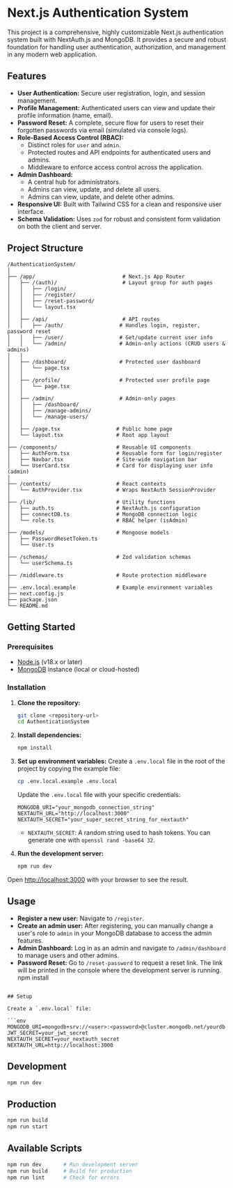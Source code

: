 # Next.js Authentication System

This project is a comprehensive, highly customizable Next.js authentication system built with NextAuth.js and MongoDB. It provides a secure and robust foundation for handling user authentication, authorization, and management in any modern web application.

## Features

- **User Authentication:** Secure user registration, login, and session management.
- **Profile Management:** Authenticated users can view and update their profile information (name, email).
- **Password Reset:** A complete, secure flow for users to reset their forgotten passwords via email (simulated via console logs).
- **Role-Based Access Control (RBAC):**
  - Distinct roles for `user` and `admin`.
  - Protected routes and API endpoints for authenticated users and admins.
  - Middleware to enforce access control across the application.
- **Admin Dashboard:**
  - A central hub for administrators.
  - Admins can view, update, and delete all users.
  - Admins can view, update, and delete other admins.
- **Responsive UI:** Built with Tailwind CSS for a clean and responsive user interface.
- **Schema Validation:** Uses `zod` for robust and consistent form validation on both the client and server.

## Project Structure

```
/AuthenticationSystem/
│
├── /app/                            # Next.js App Router
│   ├── /(auth)/                     # Layout group for auth pages
│   │   ├── /login/
│   │   ├── /register/
│   │   ├── /reset-password/
│   │   └── layout.tsx
│   │
│   ├── /api/                        # API routes
│   │   ├── /auth/                  # Handles login, register, password reset
│   │   ├── /user/                  # Get/update current user info
│   │   └── /admin/                 # Admin-only actions (CRUD users & admins)
│   │
│   ├── /dashboard/                 # Protected user dashboard
│   │   └── page.tsx
│   │
│   ├── /profile/                   # Protected user profile page
│   │   └── page.tsx
│   │
│   ├── /admin/                     # Admin-only pages
│   │   ├── /dashboard/
│   │   ├── /manage-admins/
│   │   └── /manage-users/
│   │
│   ├── /page.tsx                  # Public home page
│   └── layout.tsx                 # Root app layout
│
├── /components/                   # Reusable UI components
│   ├── AuthForm.tsx               # Reusable form for login/register
│   ├── Navbar.tsx                 # Site-wide navigation bar
│   └── UserCard.tsx               # Card for displaying user info (admin)
│
├── /contexts/                     # React contexts
│   └── AuthProvider.tsx           # Wraps NextAuth SessionProvider
│
├── /lib/                          # Utility functions
│   ├── auth.ts                    # NextAuth.js configuration
│   ├── connectDB.ts               # MongoDB connection logic
│   └── role.ts                    # RBAC helper (isAdmin)
│
├── /models/                       # Mongoose models
│   ├── PasswordResetToken.ts
│   └── User.ts
│
├── /schemas/                      # Zod validation schemas
│   └── userSchema.ts
│
├── /middleware.ts                 # Route protection middleware
│
├── .env.local.example             # Example environment variables
├── next.config.js
├── package.json
└── README.md
```

## Getting Started

### Prerequisites

- [Node.js](https://nodejs.org/en/) (v18.x or later)
- [MongoDB](https://www.mongodb.com/try/download/community) instance (local or cloud-hosted)

### Installation

1.  **Clone the repository:**
    ```bash
    git clone <repository-url>
    cd AuthenticationSystem
    ```

2.  **Install dependencies:**
    ```bash
    npm install
    ```

3.  **Set up environment variables:**
    Create a `.env.local` file in the root of the project by copying the example file:
    ```bash
    cp .env.local.example .env.local
    ```
    Update the `.env.local` file with your specific credentials:
    ```
    MONGODB_URI="your_mongodb_connection_string"
    NEXTAUTH_URL="http://localhost:3000"
    NEXTAUTH_SECRET="your_super_secret_string_for_nextauth"
    ```
    -   `NEXTAUTH_SECRET`: A random string used to hash tokens. You can generate one with `openssl rand -base64 32`.

4.  **Run the development server:**
    ```bash
    npm run dev
    ```

Open [http://localhost:3000](http://localhost:3000) with your browser to see the result.

## Usage

-   **Register a new user:** Navigate to `/register`.
-   **Create an admin user:** After registering, you can manually change a user's role to `admin` in your MongoDB database to access the admin features.
-   **Admin Dashboard:** Log in as an admin and navigate to `/admin/dashboard` to manage users and other admins.
-   **Password Reset:** Go to `/reset-password` to request a reset link. The link will be printed in the console where the development server is running.
npm install
```

## Setup

Create a `.env.local` file:

```env
MONGODB_URI=mongodb+srv://<user>:<password>@cluster.mongodb.net/yourdb
JWT_SECRET=your_jwt_secret
NEXTAUTH_SECRET=your_nextauth_secret
NEXTAUTH_URL=http://localhost:3000
```

## Development

```bash
npm run dev
```

## Production

```bash
npm run build
npm run start
```

## Available Scripts

```bash
npm run dev       # Run development server
npm run build     # Build for production
npm run lint      # Check for errors
```


